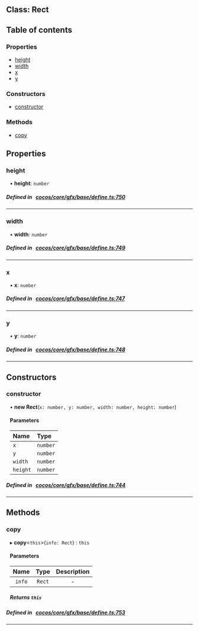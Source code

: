 
## Class: Rect





<div class="table-of-content">
<h2>Table of contents</h2>


### Properties

- [ height](#height)
- [ width](#width)
- [ x](#x)
- [ y](#y)

### Constructors

- [ constructor](#constructor)

### Methods

- [ copy](#copy)
</div>

## Properties


### height
<div style="margin-left: 10px;">




•  **height**:
`number` 
</div>

##### Defined in &nbsp;   [cocos/core/gfx/base/define.ts:750](https://github.com/cocos-creator/engine/blob/c7bf6b8a9/cocos/core/gfx/base/define.ts#L750)&nbsp;


___


### width
<div style="margin-left: 10px;">




•  **width**:
`number` 
</div>

##### Defined in &nbsp;   [cocos/core/gfx/base/define.ts:749](https://github.com/cocos-creator/engine/blob/c7bf6b8a9/cocos/core/gfx/base/define.ts#L749)&nbsp;


___


### x
<div style="margin-left: 10px;">




•  **x**:
`number` 
</div>

##### Defined in &nbsp;   [cocos/core/gfx/base/define.ts:747](https://github.com/cocos-creator/engine/blob/c7bf6b8a9/cocos/core/gfx/base/define.ts#L747)&nbsp;


___


### y
<div style="margin-left: 10px;">




•  **y**:
`number` 
</div>

##### Defined in &nbsp;   [cocos/core/gfx/base/define.ts:748](https://github.com/cocos-creator/engine/blob/c7bf6b8a9/cocos/core/gfx/base/define.ts#L748)&nbsp;


___

<!---->
## Constructors


### constructor
<div style="margin-left: 10px;">

• **new Rect**(`x: number, y: number, width: number, height: number`)

#### Parameters

| Name | Type |
| :------ | :------ |
| `x` | `number` |
| `y` | `number` |
| `width` | `number` |
| `height` | `number` |
</div>

##### Defined in &nbsp;   [cocos/core/gfx/base/define.ts:744](https://github.com/cocos-creator/engine/blob/c7bf6b8a9/cocos/core/gfx/base/define.ts#L744)&nbsp;


---

<!---->
## Methods

### copy

<div style="margin-left: 10px;">

▸   **copy**<`this`\>(`info: Rect`) : `this`



#### Parameters

| Name | Type | Description |
| :------: | :------: | :------: |
| `info` | `Rect` | - |


##### Returns `this`
</div>

##### Defined in &nbsp;   [cocos/core/gfx/base/define.ts:753](https://github.com/cocos-creator/engine/blob/c7bf6b8a9/cocos/core/gfx/base/define.ts#L753)&nbsp;
___
<!---->



